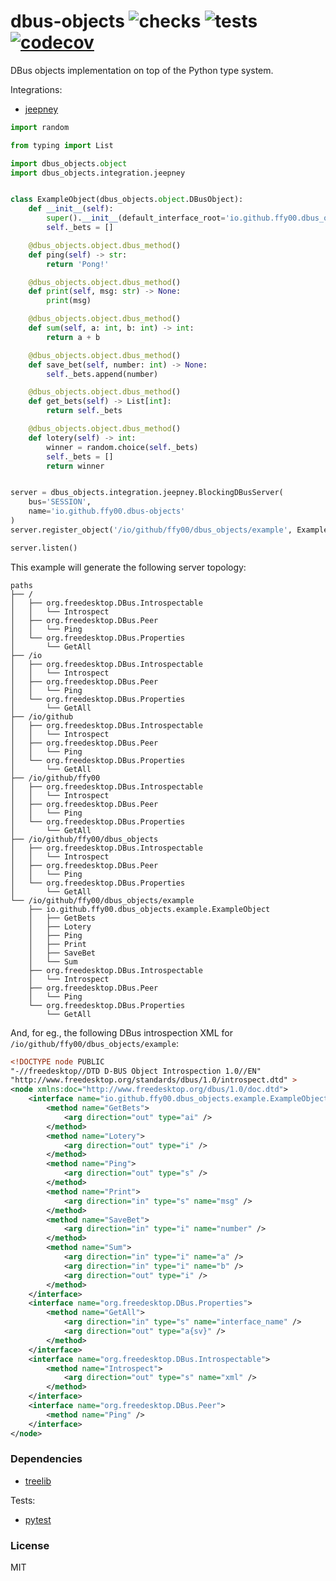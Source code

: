 # dbus-objects ![checks](https://github.com/FFY00/dbus-objects/workflows/checks/badge.svg) ![tests](https://github.com/FFY00/dbus-objects/workflows/tests/badge.svg) [![codecov](https://codecov.io/gh/FFY00/dbus-objects/branch/master/graph/badge.svg)](https://codecov.io/gh/FFY00/dbus-objects)

DBus objects implementation on top of the Python type system.

Integrations:
  - [jeepney](https://gitlab.com/takluyver/jeepney)

```python
import random

from typing import List

import dbus_objects.object
import dbus_objects.integration.jeepney


class ExampleObject(dbus_objects.object.DBusObject):
    def __init__(self):
        super().__init__(default_interface_root='io.github.ffy00.dbus_objects.example')
        self._bets = []

    @dbus_objects.object.dbus_method()
    def ping(self) -> str:
        return 'Pong!'

    @dbus_objects.object.dbus_method()
    def print(self, msg: str) -> None:
        print(msg)

    @dbus_objects.object.dbus_method()
    def sum(self, a: int, b: int) -> int:
        return a + b

    @dbus_objects.object.dbus_method()
    def save_bet(self, number: int) -> None:
        self._bets.append(number)

    @dbus_objects.object.dbus_method()
    def get_bets(self) -> List[int]:
        return self._bets

    @dbus_objects.object.dbus_method()
    def lotery(self) -> int:
        winner = random.choice(self._bets)
        self._bets = []
        return winner


server = dbus_objects.integration.jeepney.BlockingDBusServer(
    bus='SESSION',
    name='io.github.ffy00.dbus-objects'
)
server.register_object('/io/github/ffy00/dbus_objects/example', ExampleObject())

server.listen()
```

This example will generate the following server topology:
```
paths
├── /
│   ├── org.freedesktop.DBus.Introspectable
│   │   └── Introspect
│   ├── org.freedesktop.DBus.Peer
│   │   └── Ping
│   └── org.freedesktop.DBus.Properties
│       └── GetAll
├── /io
│   ├── org.freedesktop.DBus.Introspectable
│   │   └── Introspect
│   ├── org.freedesktop.DBus.Peer
│   │   └── Ping
│   └── org.freedesktop.DBus.Properties
│       └── GetAll
├── /io/github
│   ├── org.freedesktop.DBus.Introspectable
│   │   └── Introspect
│   ├── org.freedesktop.DBus.Peer
│   │   └── Ping
│   └── org.freedesktop.DBus.Properties
│       └── GetAll
├── /io/github/ffy00
│   ├── org.freedesktop.DBus.Introspectable
│   │   └── Introspect
│   ├── org.freedesktop.DBus.Peer
│   │   └── Ping
│   └── org.freedesktop.DBus.Properties
│       └── GetAll
├── /io/github/ffy00/dbus_objects
│   ├── org.freedesktop.DBus.Introspectable
│   │   └── Introspect
│   ├── org.freedesktop.DBus.Peer
│   │   └── Ping
│   └── org.freedesktop.DBus.Properties
│       └── GetAll
└── /io/github/ffy00/dbus_objects/example
    ├── io.github.ffy00.dbus_objects.example.ExampleObject
    │   ├── GetBets
    │   ├── Lotery
    │   ├── Ping
    │   ├── Print
    │   ├── SaveBet
    │   └── Sum
    ├── org.freedesktop.DBus.Introspectable
    │   └── Introspect
    ├── org.freedesktop.DBus.Peer
    │   └── Ping
    └── org.freedesktop.DBus.Properties
        └── GetAll
```

And, for eg., the following DBus introspection XML for `/io/github/ffy00/dbus_objects/example`:
```xml
<!DOCTYPE node PUBLIC
"-//freedesktop//DTD D-BUS Object Introspection 1.0//EN"
"http://www.freedesktop.org/standards/dbus/1.0/introspect.dtd" >
<node xmlns:doc="http://www.freedesktop.org/dbus/1.0/doc.dtd">
    <interface name="io.github.ffy00.dbus_objects.example.ExampleObject">
        <method name="GetBets">
            <arg direction="out" type="ai" />
        </method>
        <method name="Lotery">
            <arg direction="out" type="i" />
        </method>
        <method name="Ping">
            <arg direction="out" type="s" />
        </method>
        <method name="Print">
            <arg direction="in" type="s" name="msg" />
        </method>
        <method name="SaveBet">
            <arg direction="in" type="i" name="number" />
        </method>
        <method name="Sum">
            <arg direction="in" type="i" name="a" />
            <arg direction="in" type="i" name="b" />
            <arg direction="out" type="i" />
        </method>
    </interface>
    <interface name="org.freedesktop.DBus.Properties">
        <method name="GetAll">
            <arg direction="in" type="s" name="interface_name" />
            <arg direction="out" type="a{sv}" />
        </method>
    </interface>
    <interface name="org.freedesktop.DBus.Introspectable">
        <method name="Introspect">
            <arg direction="out" type="s" name="xml" />
        </method>
    </interface>
    <interface name="org.freedesktop.DBus.Peer">
        <method name="Ping" />
    </interface>
</node>
```

### Dependencies

- [treelib](https://github.com/caesar0301/treelib)

Tests:
  - [pytest](https://github.com/pytest-dev/pytest)


### License

MIT
